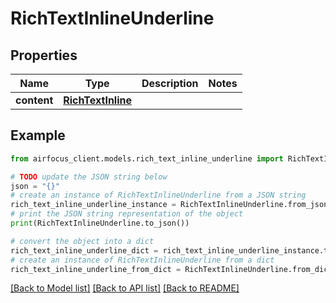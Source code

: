 # RichTextInlineUnderline


## Properties

Name | Type | Description | Notes
------------ | ------------- | ------------- | -------------
**content** | [**RichTextInline**](RichTextInline.md) |  | 

## Example

```python
from airfocus_client.models.rich_text_inline_underline import RichTextInlineUnderline

# TODO update the JSON string below
json = "{}"
# create an instance of RichTextInlineUnderline from a JSON string
rich_text_inline_underline_instance = RichTextInlineUnderline.from_json(json)
# print the JSON string representation of the object
print(RichTextInlineUnderline.to_json())

# convert the object into a dict
rich_text_inline_underline_dict = rich_text_inline_underline_instance.to_dict()
# create an instance of RichTextInlineUnderline from a dict
rich_text_inline_underline_from_dict = RichTextInlineUnderline.from_dict(rich_text_inline_underline_dict)
```
[[Back to Model list]](../README.md#documentation-for-models) [[Back to API list]](../README.md#documentation-for-api-endpoints) [[Back to README]](../README.md)


